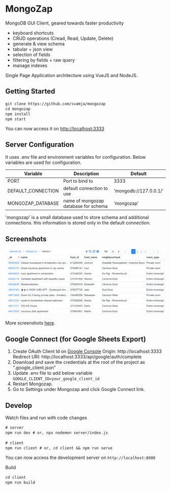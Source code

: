 # MongoZap

MongoDB GUI Client, geared towards faster productivity 

* keyboard shortcuts
* CRUD operations (Cread, Read, Update, Delete)
* generate & view schema
* tabular + json view
* selection of fields
* filtering by fields + raw query
* manage indexes

Single Page Application architecture using VueJS and NodeJS.

## Getting Started


````
git clone https://github.com/svamja/mongozap
cd mongozap
npm install
npm start
````

You can now access it on [http://localhost:3333](http://localhost:3333)

## Server Configuration

It uses .env file and environment variables for configuration. Below variables are used for configuration.

| Variable      		| Description           				| Default   				|
| ----          		| -----                 				| ----      				|
| PORT          		| Port to bind to    				  	| 3333      				|
| DEFAULT_CONNECTION  	| default connection to use    			| 'mongodb://127.0.0.1/' 	|
| MONGOZAP_DATABASE		| name of mongozap database for schema  | 'mongozap' 				|


'mongozap' is a small database used to store schema and additional connections.
this information is stored only in the default connection.


## Screenshots

![Screenshots](screenshots/index.png)

More screenshots [here](screenshots.md).


## Google Connect (for Google Sheets Export)

1. Create OAuth Client Id on [Google Console](https://console.cloud.google.com/apis/credentials)
    Origin: http://localhost:3333
    Redirect URI: http://localhost:3333/api/google/auth/complete
2. Download and save the credentials at the root of the project as ".google_client.json"
3. Update .env file to add below variable
    `GOOGLE_CLIENT_ID=your_google_client_id`
4. Restart Mongozap.
5. Go to Settings under Mongozap and click Google Connect link.


## Develop

Watch files and run with code changes


````
# server
npm run dev # or, npx nodemon server/index.js

# client
npm run client # or, cd client && npm run serve
````

You can now access the development server on `http://localhost:8080`

Build

````
cd client
npm run build
````



